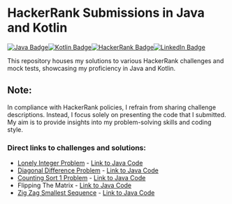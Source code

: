 # HackerRank Submissions in Java and Kotlin

[![Java Badge](https://img.shields.io/badge/-Java-007396?style=flat&logo=java&logoColor=white)](https://www.hackerrank.com/calebelsm70)[![Kotlin Badge](https://img.shields.io/badge/-Kotlin-0095D5?style=flat&logo=kotlin&logoColor=white)](https://www.hackerrank.com/calebelsm70)[![HackerRank Badge](https://img.shields.io/badge/-HackerRank-2EC866?style=flat&logo=hackerrank&logoColor=white)](https://www.hackerrank.com/calebelsm70)[![LinkedIn Badge](https://img.shields.io/badge/-LinkedIn-0077B5?style=flat&logo=linkedin&logoColor=white)](https://www.linkedin.com/in/calebemachado)

This repository houses my solutions to various HackerRank challenges and mock tests, showcasing my proficiency in Java and Kotlin.

## Note:

In compliance with HackerRank policies, I refrain from sharing challenge descriptions. Instead, I focus solely on presenting the code that I submitted. My aim is to provide insights into my problem-solving skills and coding style.

### Direct links to challenges and solutions:

- [Lonely Integer Problem](https://www.hackerrank.com/challenges/one-week-preparation-kit-lonely-integer/problem?h_l=interview&isFullScreen=true&playlist_slugs%5B%5D%5B%5D=preparation-kits&playlist_slugs%5B%5D%5B%5D=one-week-preparation-kit&playlist_slugs%5B%5D%5B%5D=one-week-day-two) - [Link to Java Code](https://github.com/calebemachado/hackerrank-challenges/blob/main/1%20Week%20Preparation%20Kit/Day%202/Java/LonelyInteger.java)
- [Diagonal Difference Problem](https://www.hackerrank.com/challenges/one-week-preparation-kit-diagonal-difference/problem?h_l=interview&isFullScreen=true&playlist_slugs%5B%5D%5B%5D=preparation-kits&playlist_slugs%5B%5D%5B%5D=one-week-preparation-kit&playlist_slugs%5B%5D%5B%5D=one-week-day-two) - [Link to Java Code](https://github.com/calebemachado/hackerrank-challenges/blob/main/1%20Week%20Preparation%20Kit/Day%202/Java/DiagonalDifference.java)
- [Counting Sort 1 Problem](https://www.hackerrank.com/challenges/one-week-preparation-kit-countingsort1/problem?h_l=interview&isFullScreen=true&playlist_slugs%5B%5D%5B%5D=preparation-kits&playlist_slugs%5B%5D%5B%5D=one-week-preparation-kit&playlist_slugs%5B%5D%5B%5D=one-week-day-two) - [Link to Java Code](https://github.com/calebemachado/hackerrank-challenges/blob/main/1%20Week%20Preparation%20Kit/Day%202/Java/CountingSortingOne.java)
- Flipping The Matrix - [Link to Java Code](https://github.com/calebemachado/hackerrank-challenges/blob/main/1%20Week%20Preparation%20Kit/Day%202/Java/FlippingTheMatrix.java)
- [Zig Zag Smallest Sequence](https://www.hackerrank.com/challenges/one-week-preparation-kit-zig-zag-sequence/problem?h_l=interview&isFullScreen=true&playlist_slugs%5B%5D=preparation-kits&playlist_slugs%5B%5D=one-week-preparation-kit&playlist_slugs%5B%5D=one-week-day-three) - [Link to Java Code](https://github.com/calebemachado/hackerrank-challenges/blob/main/1%20Week%20Preparation%20Kit/Day%203/Java/ZigZagSmallestSequence.java)
